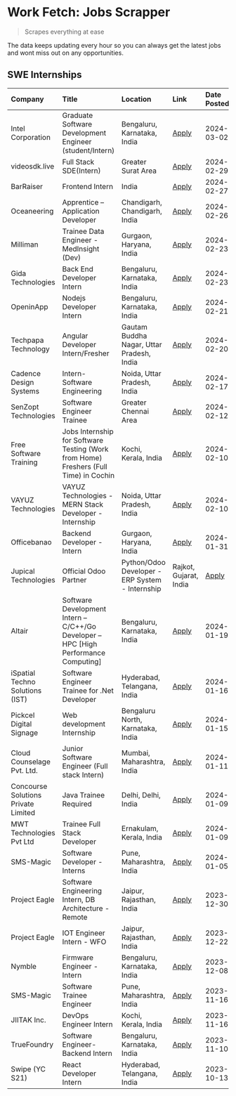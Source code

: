 # Work Fetch: Jobs Scrapper
> Scrapes everything at ease

The data keeps updating every hour so you can always get the latest jobs and wont miss out on any opportunities.

## SWE Internships
<!--START_SECTION:workfetch-->
| Company                                      | Title                                                                                | Location                                  | Link                                                                                                                                                                                                                                                                                                                  | Date Posted   |
|:---------------------------------------------|:-------------------------------------------------------------------------------------|:------------------------------------------|:----------------------------------------------------------------------------------------------------------------------------------------------------------------------------------------------------------------------------------------------------------------------------------------------------------------------|:--------------|
| Intel Corporation                            | Graduate Software Development Engineer (student/Intern)                              | Bengaluru, Karnataka, India               | [Apply](https://in.linkedin.com/jobs/view/graduate-software-development-engineer-student-intern-at-intel-corporation-3844158226?position=29&pageNum=0&refId=wRTrCztXC8kkDKtXDAOWDw%3D%3D&trackingId=O7hHRy%2FE2D4OZv75XHovag%3D%3D&trk=public_jobs_jserp-result_search-card)                                          | 2024-03-02    |
| videosdk.live                                | Full Stack SDE(Intern)                                                               | Greater Surat Area                        | [Apply](https://in.linkedin.com/jobs/view/full-stack-sde-intern-at-videosdk-live-3842945056?position=5&pageNum=0&refId=wRTrCztXC8kkDKtXDAOWDw%3D%3D&trackingId=g3maJQ%2Bo%2BJbwXVB%2Fa3%2FU8w%3D%3D&trk=public_jobs_jserp-result_search-card)                                                                         | 2024-02-29    |
| BarRaiser                                    | Frontend Intern                                                                      | India                                     | [Apply](https://in.linkedin.com/jobs/view/frontend-intern-at-barraiser-3830344799?position=24&pageNum=0&refId=wRTrCztXC8kkDKtXDAOWDw%3D%3D&trackingId=nWEdBlrQa71uLRwrRUMjIg%3D%3D&trk=public_jobs_jserp-result_search-card)                                                                                          | 2024-02-27    |
| Oceaneering                                  | Apprentice – Application Developer                                                   | Chandigarh, Chandigarh, India             | [Apply](https://in.linkedin.com/jobs/view/apprentice-%E2%80%93-application-developer-at-oceaneering-3834879178?position=52&pageNum=0&refId=wRTrCztXC8kkDKtXDAOWDw%3D%3D&trackingId=3TXOmr8%2FdOdPgyGpbNwJJg%3D%3D&trk=public_jobs_jserp-result_search-card)                                                           | 2024-02-26    |
| Milliman                                     | Trainee Data Engineer - MedInsight (Dev)                                             | Gurgaon, Haryana, India                   | [Apply](https://in.linkedin.com/jobs/view/trainee-data-engineer-medinsight-dev-at-milliman-3789275187?position=7&pageNum=0&refId=wRTrCztXC8kkDKtXDAOWDw%3D%3D&trackingId=z6l03lL7l0oz9AV2xDXcOQ%3D%3D&trk=public_jobs_jserp-result_search-card)                                                                       | 2024-02-23    |
| Gida Technologies                            | Back End Developer Intern                                                            | Bengaluru, Karnataka, India               | [Apply](https://in.linkedin.com/jobs/view/back-end-developer-intern-at-gida-technologies-3836849295?position=35&pageNum=0&refId=wRTrCztXC8kkDKtXDAOWDw%3D%3D&trackingId=eqYhajZGron7V11izTTQYQ%3D%3D&trk=public_jobs_jserp-result_search-card)                                                                        | 2024-02-23    |
| OpeninApp                                    | Nodejs Developer Intern                                                              | Bengaluru, Karnataka, India               | [Apply](https://in.linkedin.com/jobs/view/nodejs-developer-intern-at-openinapp-3836003896?position=44&pageNum=0&refId=wRTrCztXC8kkDKtXDAOWDw%3D%3D&trackingId=p7KFk%2FBRLR8AycPAz10kcA%3D%3D&trk=public_jobs_jserp-result_search-card)                                                                                | 2024-02-21    |
| Techpapa Technology                          | Angular Developer Intern/Fresher                                                     | Gautam Buddha Nagar, Uttar Pradesh, India | [Apply](https://in.linkedin.com/jobs/view/angular-developer-intern-fresher-at-techpapa-technology-3834305862?position=4&pageNum=0&refId=wRTrCztXC8kkDKtXDAOWDw%3D%3D&trackingId=%2FND6SVTR3V5lXCE3INDkwA%3D%3D&trk=public_jobs_jserp-result_search-card)                                                              | 2024-02-20    |
| Cadence Design Systems                       | Intern-Software Engineering                                                          | Noida, Uttar Pradesh, India               | [Apply](https://in.linkedin.com/jobs/view/intern-software-engineering-at-cadence-design-systems-3794689056?position=13&pageNum=0&refId=wRTrCztXC8kkDKtXDAOWDw%3D%3D&trackingId=7bgTvu0PnxF5KW7wHeOkGw%3D%3D&trk=public_jobs_jserp-result_search-card)                                                                 | 2024-02-17    |
| SenZopt Technologies                         | Software Engineer Trainee                                                            | Greater Chennai Area                      | [Apply](https://in.linkedin.com/jobs/view/software-engineer-trainee-at-senzopt-technologies-3827688781?position=26&pageNum=0&refId=wRTrCztXC8kkDKtXDAOWDw%3D%3D&trackingId=x7JSmzuet1ySj8FKauC3dA%3D%3D&trk=public_jobs_jserp-result_search-card)                                                                     | 2024-02-12    |
| Free Software Training                       | Jobs Internship for Software Testing (Work from Home) Freshers (Full Time) in Cochin | Kochi, Kerala, India                      | [Apply](https://in.linkedin.com/jobs/view/jobs-internship-for-software-testing-work-from-home-freshers-full-time-in-cochin-at-free-software-training-3826557030?position=38&pageNum=0&refId=wRTrCztXC8kkDKtXDAOWDw%3D%3D&trackingId=uKg7KM3v6JXVOEJnKziasA%3D%3D&trk=public_jobs_jserp-result_search-card)            | 2024-02-10    |
| VAYUZ Technologies                           | VAYUZ Technologies - MERN Stack Developer - Internship                               | Noida, Uttar Pradesh, India               | [Apply](https://in.linkedin.com/jobs/view/vayuz-technologies-mern-stack-developer-internship-at-vayuz-technologies-3822619356?position=59&pageNum=0&refId=wRTrCztXC8kkDKtXDAOWDw%3D%3D&trackingId=hzcuac3%2F6sKH1LyUUFLtiQ%3D%3D&trk=public_jobs_jserp-result_search-card)                                            | 2024-02-10    |
| Officebanao                                  | Backend Developer - Intern                                                           | Gurgaon, Haryana, India                   | [Apply](https://in.linkedin.com/jobs/view/backend-developer-intern-at-officebanao-3814263731?position=6&pageNum=0&refId=wRTrCztXC8kkDKtXDAOWDw%3D%3D&trackingId=ZNzt6sKizLDaOUVBZU49pw%3D%3D&trk=public_jobs_jserp-result_search-card)                                                                                | 2024-01-31    |
| Jupical Technologies | Official Odoo Partner | Python/Odoo Developer - ERP System - Internship                                      | Rajkot, Gujarat, India                    | [Apply](https://in.linkedin.com/jobs/view/python-odoo-developer-erp-system-internship-at-jupical-technologies-official-odoo-partner-3813626459?position=46&pageNum=0&refId=wRTrCztXC8kkDKtXDAOWDw%3D%3D&trackingId=JyoWkmP2R%2Bv5UDtGtzzn5A%3D%3D&trk=public_jobs_jserp-result_search-card)                           | 2024-01-30    |
| Altair                                       | Software Development Intern – C/C++/Go Developer – HPC [High Performance Computing]  | Bengaluru, Karnataka, India               | [Apply](https://in.linkedin.com/jobs/view/software-development-intern-%E2%80%93-c-c%2B%2B-go-developer-%E2%80%93-hpc-high-performance-computing-at-altair-3809167074?position=43&pageNum=0&refId=wRTrCztXC8kkDKtXDAOWDw%3D%3D&trackingId=nk%2BLXDF3CHnEX%2FP%2FFwvOfQ%3D%3D&trk=public_jobs_jserp-result_search-card) | 2024-01-19    |
| iSpatial Techno Solutions (IST)              | Software Engineer Trainee for .Net Developer                                         | Hyderabad, Telangana, India               | [Apply](https://in.linkedin.com/jobs/view/software-engineer-trainee-for-net-developer-at-ispatial-techno-solutions-ist-3826984352?position=10&pageNum=0&refId=wRTrCztXC8kkDKtXDAOWDw%3D%3D&trackingId=NfBhcBC4G3nbf25%2BHyAWMQ%3D%3D&trk=public_jobs_jserp-result_search-card)                                        | 2024-01-16    |
| Pickcel Digital Signage                      | Web development Internship                                                           | Bengaluru North, Karnataka, India         | [Apply](https://in.linkedin.com/jobs/view/web-development-internship-at-pickcel-digital-signage-3826062393?position=34&pageNum=0&refId=wRTrCztXC8kkDKtXDAOWDw%3D%3D&trackingId=ahoZwnca%2Biix9El3kgrz4A%3D%3D&trk=public_jobs_jserp-result_search-card)                                                               | 2024-01-15    |
| Cloud Counselage Pvt. Ltd.                   | Junior Software Engineer (Full stack Intern)                                         | Mumbai, Maharashtra, India                | [Apply](https://in.linkedin.com/jobs/view/junior-software-engineer-full-stack-intern-at-cloud-counselage-pvt-ltd-3803132814?position=27&pageNum=0&refId=wRTrCztXC8kkDKtXDAOWDw%3D%3D&trackingId=zEQ0AF96UCwG07A4OxQ0Gg%3D%3D&trk=public_jobs_jserp-result_search-card)                                                | 2024-01-11    |
| Concourse Solutions Private Limited          | Java Trainee Required                                                                | Delhi, Delhi, India                       | [Apply](https://in.linkedin.com/jobs/view/java-trainee-required-at-concourse-solutions-private-limited-3800941190?position=42&pageNum=0&refId=wRTrCztXC8kkDKtXDAOWDw%3D%3D&trackingId=fyS%2Fi%2Fjk%2Fu5Hnwa70I%2B%2Fmw%3D%3D&trk=public_jobs_jserp-result_search-card)                                                | 2024-01-09    |
| MWT Technologies Pvt Ltd                     | Trainee Full Stack Developer                                                         | Ernakulam, Kerala, India                  | [Apply](https://in.linkedin.com/jobs/view/trainee-full-stack-developer-at-mwt-technologies-pvt-ltd-3800921715?position=45&pageNum=0&refId=wRTrCztXC8kkDKtXDAOWDw%3D%3D&trackingId=TvK8rvQCAgVGPGrXAUVJ5Q%3D%3D&trk=public_jobs_jserp-result_search-card)                                                              | 2024-01-09    |
| SMS-Magic                                    | Software Developer -Interns                                                          | Pune, Maharashtra, India                  | [Apply](https://in.linkedin.com/jobs/view/software-developer-interns-at-sms-magic-3799485343?position=23&pageNum=0&refId=wRTrCztXC8kkDKtXDAOWDw%3D%3D&trackingId=t4eybBHMnthDSgZDWE7mLg%3D%3D&trk=public_jobs_jserp-result_search-card)                                                                               | 2024-01-05    |
| Project Eagle                                | Software Engineering Intern, DB Architecture - Remote                                | Jaipur, Rajasthan, India                  | [Apply](https://in.linkedin.com/jobs/view/software-engineering-intern-db-architecture-remote-at-project-eagle-3814009675?position=48&pageNum=0&refId=wRTrCztXC8kkDKtXDAOWDw%3D%3D&trackingId=qvICCoLihVckc5LzDDdcsQ%3D%3D&trk=public_jobs_jserp-result_search-card)                                                   | 2023-12-30    |
| Project Eagle                                | IOT Engineer Intern - WFO                                                            | Jaipur, Rajasthan, India                  | [Apply](https://in.linkedin.com/jobs/view/iot-engineer-intern-wfo-at-project-eagle-3791900747?position=32&pageNum=0&refId=wRTrCztXC8kkDKtXDAOWDw%3D%3D&trackingId=R2lkD1ybb0pvktv6HCANNA%3D%3D&trk=public_jobs_jserp-result_search-card)                                                                              | 2023-12-22    |
| Nymble                                       | Firmware Engineer - Intern                                                           | Bengaluru, Karnataka, India               | [Apply](https://in.linkedin.com/jobs/view/firmware-engineer-intern-at-nymble-3796970068?position=49&pageNum=0&refId=wRTrCztXC8kkDKtXDAOWDw%3D%3D&trackingId=MmPo8QfcMsmP%2FWlusRLsLw%3D%3D&trk=public_jobs_jserp-result_search-card)                                                                                  | 2023-12-08    |
| SMS-Magic                                    | Software Trainee Engineer                                                            | Pune, Maharashtra, India                  | [Apply](https://in.linkedin.com/jobs/view/software-trainee-engineer-at-sms-magic-3761409781?position=15&pageNum=0&refId=wRTrCztXC8kkDKtXDAOWDw%3D%3D&trackingId=hZpEcrt8amoVTIgcEFcf%2BA%3D%3D&trk=public_jobs_jserp-result_search-card)                                                                              | 2023-11-16    |
| JIITAK Inc.                                  | DevOps Engineer Intern                                                               | Kochi, Kerala, India                      | [Apply](https://in.linkedin.com/jobs/view/devops-engineer-intern-at-jiitak-inc-3766498801?position=28&pageNum=0&refId=wRTrCztXC8kkDKtXDAOWDw%3D%3D&trackingId=aI7PgijR0Uc6OooPpyyqSg%3D%3D&trk=public_jobs_jserp-result_search-card)                                                                                  | 2023-11-16    |
| TrueFoundry                                  | Software Engineer-Backend Intern                                                     | Bengaluru, Karnataka, India               | [Apply](https://in.linkedin.com/jobs/view/software-engineer-backend-intern-at-truefoundry-3779508170?position=60&pageNum=0&refId=wRTrCztXC8kkDKtXDAOWDw%3D%3D&trackingId=oTi9Knl%2BIeBRlSTvXv52oA%3D%3D&trk=public_jobs_jserp-result_search-card)                                                                     | 2023-11-10    |
| Swipe (YC S21)                               | React Developer Intern                                                               | Hyderabad, Telangana, India               | [Apply](https://in.linkedin.com/jobs/view/react-developer-intern-at-swipe-yc-s21-3737600089?position=2&pageNum=0&refId=wRTrCztXC8kkDKtXDAOWDw%3D%3D&trackingId=9cC4fa5y9IZbEbY1JEc3uA%3D%3D&trk=public_jobs_jserp-result_search-card)                                                                                 | 2023-10-13    |
<!--END_SECTION:workfetch-->
